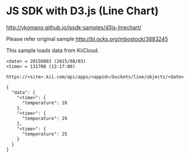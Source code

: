 # JS SDK with D3.js (Line Chart)

http://ykomano.github.io/jssdk-samples/d3js-linechart/

Please refer original sample http://bl.ocks.org/mbostock/3883245

This sample loads data from KiiCloud.

```
<date> = 20150803 (2015/08/03)
<time> = 131700 (13:17:00)

https://<site>.kii.com/api/apps/<appid>/buckets/line/objects/<date>

{
  "data": {
    "<time>": {
      "temperature": 28
    },
    "<time>": {
      "temperature": 29
    },
    "<time>": {
      "temperature": 25
    }
  }
}
```
